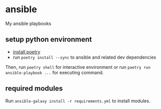 # ansible
My ansible playbooks

## setup python environment
- [install poetry](https://python-poetry.org/docs/)
- run `poetry install --sync` to ansible and related dev dependencies

Then, run `poetry shell` for interactive environment or run `poetry run ansible-playbook ...` for executing command.

## required modules
Run `ansible-galaxy install -r requirements.yml` to install modules.
